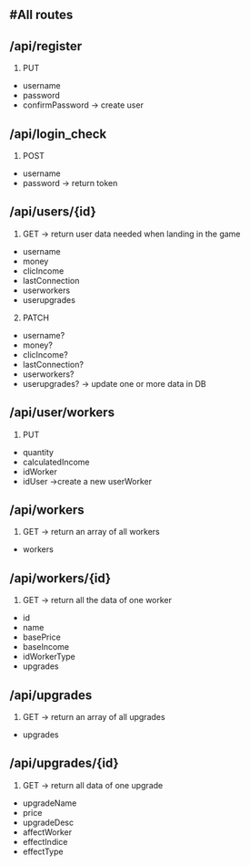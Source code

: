 #All routes
---
## /api/register
1. PUT
- username
- password
- confirmPassword
-> create user

## /api/login_check
1. POST
- username
- password
-> return token

## /api/users/{id}
1. GET
-> return user data needed when landing in the game
- username
- money 
- clicIncome 
- lastConnection
- userworkers
- userupgrades

2. PATCH  <!-- Here or elsewhere ? -->
- username?
- money?
- clicIncome?
- lastConnection?
- userworkers?
- userupgrades?
-> update one or more data in DB

## /api/user/workers
1. PUT
- quantity
- calculatedIncome
- idWorker
- idUser
->create a new userWorker 

## /api/workers
1. GET
-> return an array of all workers
- workers

## /api/workers/{id}
1. GET
-> return all the data of one worker
- id
- name
- basePrice
- baseIncome
- idWorkerType
- upgrades

## /api/upgrades
1. GET
-> return an array of all upgrades
- upgrades

## /api/upgrades/{id}
1. GET
-> return all data of one upgrade
- upgradeName
- price
- upgradeDesc
- affectWorker
- effectIndice
- effectType